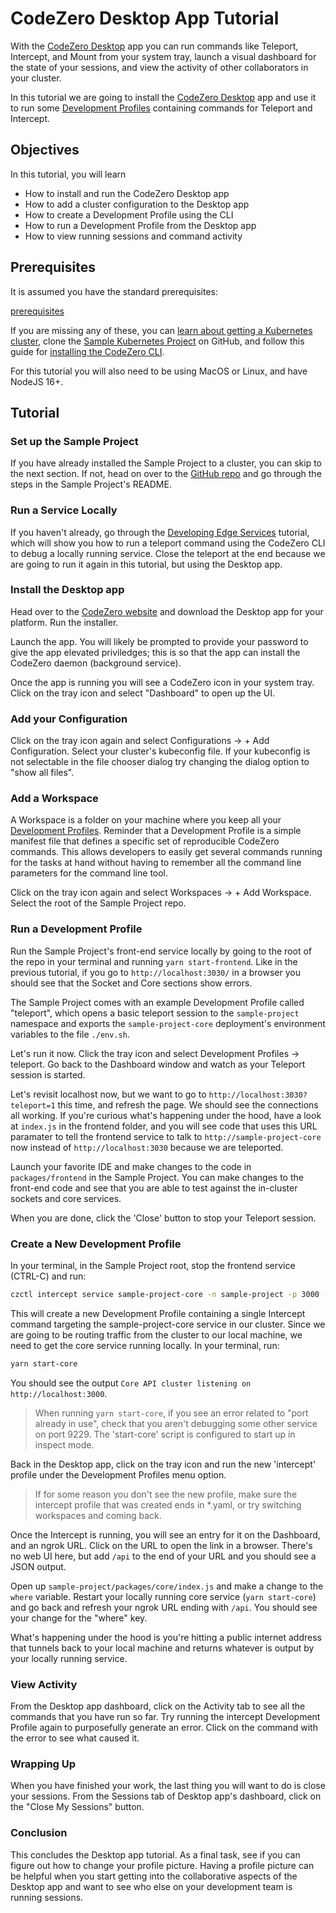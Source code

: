 # CodeZero Desktop App Tutorial

With the [CodeZero Desktop](https://codezero.io/platform/desktop) app you can run commands like Teleport, Intercept, and Mount from your system tray, launch a visual dashboard for the state of your sessions, and view the activity of other collaborators in your cluster.

In this tutorial we are going to install the [CodeZero Desktop](https://codezero.io/platform/desktop) app and use it to run some [Development Profiles](/concepts/profiles) containing commands for Teleport and Intercept.

## Objectives

In this tutorial, you will learn

* How to install and run the CodeZero Desktop app
* How to add a cluster configuration to the Desktop app
* How to create a Development Profile using the CLI
* How to run a Development Profile from the Desktop app
* How to view running sessions and command activity

## Prerequisites

It is assumed you have the standard prerequisites:

[prerequisites](_fragments/prerequisites.md ':include')

If you are missing any of these, you can [learn about getting a Kubernetes cluster](guides/kubernetes-quickstart), clone the [Sample Kubernetes Project](https://github.com/c6o/sample-project) on GitHub, and follow this guide for [installing the CodeZero CLI](/guides/installing).

For this tutorial you will also need to be using MacOS or Linux, and have NodeJS 16+.

## Tutorial

### Set up the Sample Project

If you have already installed the Sample Project to a cluster, you can skip to the next section. If not, head on over to the [GitHub repo](https://github.com/c6o/sample-project) and go through the steps in the Sample Project's README.

### Run a Service Locally

If you haven't already, go through the [Developing Edge Services](https://docs.codezero.io/#/tutorials/edge) tutorial, which will show you how to run a teleport command using the CodeZero CLI to debug a locally running service. Close the teleport at the end because we are going to run it again in this tutorial, but using the Desktop app.

### Install the Desktop app

Head over to the [CodeZero website](https://codezero.io/platform/desktop) and download the Desktop app for your platform. Run the installer.

Launch the app. You will likely be prompted to provide your password to give the app elevated priviledges; this is so that the app can install the CodeZero daemon (background service).

Once the app is running you will see a CodeZero icon in your system tray. Click on the tray icon and select "Dashboard" to open up the UI.

### Add your Configuration

Click on the tray icon again and select Configurations -> + Add Configuration. Select your cluster's kubeconfig file. If your kubeconfig is not selectable in the file chooser dialog try changing the dialog option to "show all files".

### Add a Workspace

A Workspace is a folder on your machine where you keep all your [Development Profiles](/concepts/profiles). Reminder that a Development Profile is a simple manifest file that defines a specific set of reproducible CodeZero commands. This allows developers to easily get several commands running for the tasks at hand without having to remember all the command line parameters for the command line tool.

Click on the tray icon again and select Workspaces -> + Add Workspace. Select the root of the Sample Project repo.

### Run a Development Profile

Run the Sample Project's front-end service locally by going to the root of the repo in your terminal and running `yarn start-frontend`. Like in the previous tutorial, if you go to `http://localhost:3030/` in a browser you should see that the Socket and Core sections show errors.

The Sample Project comes with an example Development Profile called "teleport", which opens a basic teleport session to the `sample-project` namespace and exports the `sample-project-core` deployment's environment variables to the file `./env.sh`.

Let's run it now. Click the tray icon and select Development Profiles -> teleport. Go back to the Dashboard window and watch as your Teleport session is started.

 Let's revisit localhost now, but we want to go to `http://localhost:3030?teleport=1` this time, and refresh the page. We should see the connections all working. If you're curious what's happening under the hood, have a look at `index.js` in the frontend folder, and you will see code that uses this URL paramater to tell the frontend service to talk to `http://sample-project-core` now instead of `http://localhost:3030` because we are teleported.

Launch your favorite IDE and make changes to the code in `packages/frontend` in the Sample Project. You can make changes to the front-end code and see that you are able to test against the in-cluster sockets and core services.

When you are done, click the 'Close' button to stop your Teleport session.

### Create a New Development Profile

In your terminal, in the Sample Project root, stop the frontend service (CTRL-C) and run:

```bash
czctl intercept service sample-project-core -n sample-project -p 3000 --save-profile intercept
```

This will create a new Development Profile containing a single Intercept command targeting the sample-project-core service in our cluster. Since we are going to be routing traffic from the cluster to our local machine, we need to get the core service running locally. In your terminal, run:

```bash
yarn start-core
```

You should see the output `Core API cluster listening on http://localhost:3000`.

> When running `yarn start-core`, if you see an error related to "port already in use", check that you aren't debugging some other service on port 9229. The 'start-core' script is configured to start up in inspect mode.

Back in the Desktop app, click on the tray icon and run the new 'intercept' profile under the Development Profiles menu option.

> If for some reason you don't see the new profile, make sure the intercept profile that was created ends in *.yaml, or try switching workspaces and coming back.

Once the Intercept is running, you will see an entry for it on the Dashboard, and an ngrok URL. Click on the URL to open the link in a browser. There's no web UI here, but add `/api` to the end of your URL and you should see a JSON output.

Open up `sample-project/packages/core/index.js` and make a change to the `where` variable. Restart your locally running core service (`yarn start-core`) and go back and refresh your ngrok URL ending with `/api`. You should see your change for the "where" key.

What's happening under the hood is you're hitting a public internet address that tunnels back to your local machine and returns whatever is output by your locally running service.

### View Activity

From the Desktop app dashboard, click on the Activity tab to see all the commands that you have run so far. Try running the intercept Development Profile again to purposefully generate an error. Click on the command with the error to see what caused it.

### Wrapping Up

When you have finished your work, the last thing you will want to do is close your sessions. From the Sessions tab of Desktop app's dashboard, click on the "Close My Sessions" button.

### Conclusion

This concludes the Desktop app tutorial. As a final task, see if you can figure out how to change your profile picture. Having a profile picture can be helpful when you start getting into the collaborative aspects of the Desktop app and want to see who else on your development team is running sessions.

